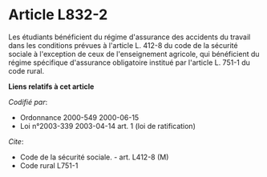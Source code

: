 # Article L832-2

Les étudiants bénéficient du régime d'assurance des accidents du travail dans les conditions prévues à l'article L. 412-8 du
code de la sécurité sociale à l'exception de ceux de l'enseignement agricole, qui bénéficient du régime spécifique
d'assurance obligatoire institué par l'article L. 751-1 du code rural.

**Liens relatifs à cet article**

_Codifié par_:

  - Ordonnance 2000-549 2000-06-15
  - Loi n°2003-339 2003-04-14 art. 1 (loi de ratification)

_Cite_:

  - Code de la sécurité sociale. - art. L412-8 (M)
  - Code rural L751-1
